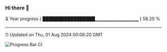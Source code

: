 ### Hi there 👋

⏳ Year progress { █████████████████▁▁▁▁▁▁▁▁▁▁▁▁▁ } 58.20 %

---

⏰ Updated on Thu, 01 Aug 2024 00:06:20 GMT

![Progress Bar CI](https://github.com/liununu/liununu/workflows/Progress%20Bar%20CI/badge.svg)
